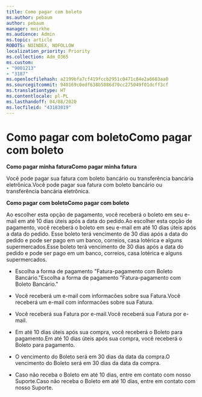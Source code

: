 ```yaml
---
title: Como pagar com boleto
ms.author: pebaum
author: pebaum
manager: mnirkhe
ms.audience: Admin
ms.topic: article
ROBOTS: NOINDEX, NOFOLLOW
localization_priority: Priority
ms.collection: Adm_O365
ms.custom:
- "9001213"
- "3187"
ms.openlocfilehash: a2199bfa7cf419fccb2951c0471c84e2a6683aa0
ms.sourcegitcommit: 940169c0edf638b5086d70cc275049f01dcff3cf
ms.translationtype: HT
ms.contentlocale: pl-PL
ms.lasthandoff: 04/08/2020
ms.locfileid: "43183019"
---
```

# <a name="como-pagar-com-boleto"></a><span data-ttu-id="56477-102">Como pagar com boleto</span><span class="sxs-lookup"><span data-stu-id="56477-102">Como pagar com boleto</span></span>

<span data-ttu-id="56477-103">**Como pagar minha fatura**</span><span class="sxs-lookup"><span data-stu-id="56477-103">**Como pagar minha fatura**</span></span>

<span data-ttu-id="56477-104">Você pode pagar sua fatura com boleto bancário ou transferência bancária eletrônica.</span><span class="sxs-lookup"><span data-stu-id="56477-104">Você pode pagar sua fatura com boleto bancário ou transferência bancária eletrônica.</span></span>

<span data-ttu-id="56477-105">**Como pagar com  boleto**</span><span class="sxs-lookup"><span data-stu-id="56477-105">**Como pagar com  boleto**</span></span>

<span data-ttu-id="56477-106">Ao escolher  esta opção de pagamento, você receberá o boleto em seu e-mail em até 10 dias úteis após a data do pedido.</span><span class="sxs-lookup"><span data-stu-id="56477-106">Ao escolher  esta opção de pagamento, você receberá o boleto em seu e-mail em até 10 dias úteis após a data do pedido.</span></span> <span data-ttu-id="56477-107">Esse boleto terá vencimento de 30 dias após a data do pedido e pode ser pago em um banco, correios, casa lotérica e alguns supermercados.</span><span class="sxs-lookup"><span data-stu-id="56477-107">Esse boleto terá vencimento de 30 dias após a data do pedido e pode ser pago em um banco, correios, casa lotérica e alguns supermercados.</span></span>

- <span data-ttu-id="56477-108">Escolha a forma de pagamento "Fatura-pagamento com Boleto Bancário."</span><span class="sxs-lookup"><span data-stu-id="56477-108">Escolha a forma de pagamento "Fatura-pagamento com Boleto Bancário."</span></span>

- <span data-ttu-id="56477-109">Você receberá um e-mail com informacões sobre sua Fatura.</span><span class="sxs-lookup"><span data-stu-id="56477-109">Você receberá um e-mail com informacões sobre sua Fatura.</span></span>

- <span data-ttu-id="56477-110">Você receberá sua Fatura por e-mail.</span><span class="sxs-lookup"><span data-stu-id="56477-110">Você receberá sua Fatura por e-mail.</span></span>

- <span data-ttu-id="56477-111">Em até 10 dias úteis após sua compra, você receberá o Boleto para pagamento.</span><span class="sxs-lookup"><span data-stu-id="56477-111">Em até 10 dias úteis após sua compra, você receberá o Boleto para pagamento.</span></span>

- <span data-ttu-id="56477-112">O vencimento do Boleto será em 30 dias da data da compra.</span><span class="sxs-lookup"><span data-stu-id="56477-112">O vencimento do Boleto será em 30 dias da data da compra.</span></span>

- <span data-ttu-id="56477-113">Caso não receba o Boleto em até 10 dias, entre em contato com nosso Suporte.</span><span class="sxs-lookup"><span data-stu-id="56477-113">Caso não receba o Boleto em até 10 dias, entre em contato com nosso Suporte.</span></span>

